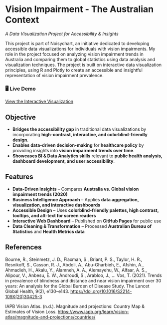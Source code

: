 # Vision Impairment - The Australian Context 
*A Data Visualization Project for Accessibility & Insights*

This project is part of Noisychart, an initiative dedicated to developing accessible data visualizations for individuals with vision impairments. My role in the project focused on analyzing vision impairment trends in Australia and comparing them to global statistics using data analysis and visualization techniques.
The project is built on interactive data visualization principles, using R and Plotly to create an accessible and insightful representation of vision impairment prevalence.

### 🖥️ **Live Demo**
[View the Interactive Visualization](https://github.com/Jingvu/Vision-Impairment-The-Australian-Context/blob/main/vision_impairment_plot.html)

## Objective
- **Bridges the accessibility gap** in traditional data visualizations by incorporating **high-contrast, interactive, and colorblind-friendly design**.
- **Enables data-driven decision-making** for **healthcare policy** by providing insights into **vision impairment trends over time**.
- **Showcases BI & Data Analytics skills** relevant to **public health analysis, dashboard development, and user accessibility**.

## Features
- **Data-Driven Insights** – Compares **Australia vs. Global vision impairment trends (2020)**  
- **Business Intelligence Approach** – Applies **data aggregation, visualization, and interactive dashboards**  
- **Accessible Design** – Uses **colorblind-friendly palettes, high contrast, tooltips, and alt-text for screen readers**  
- **Interactive Web Dashboard** – Published on **GitHub Pages** for public use  
- **Data Cleaning & Transformation** – Processed **Australian Bureau of Statistics** and **Health Metrics data**

## References
Bourne, R., Steinmetz, J. D., Flaxman, S., Briant, P. S., Taylor, H. R., Resnikoff, S., Casson, R. J., Abdoli, A., Abu-Gharbieh, E., Afshin, A., Ahmadieh, H., Akalu, Y., Alamneh, A. A., Alemayehu, W., Alfaar, A. S., Alipour, V., Anbesu, E. W., Androudi, S., Arabloo, J., ... Vos, T. (2021). Trends in prevalence of blindness and distance and near vision impairment over 30 years: An analysis for the Global Burden of Disease Study. The Lancet Global Health, 9(2), e130–e143. https://doi.org/10.1016/S2214-109X(20)30425-3

IAPB Vision Atlas. (n.d.). Magnitude and projections: Country Map & Estimates of Vision Loss. https://www.iapb.org/learn/vision-atlas/magnitude-and-projections/countries/

